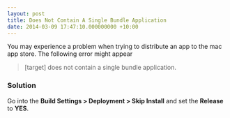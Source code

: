 ```yaml
---
layout: post
title: Does Not Contain A Single Bundle Application
date: 2014-03-09 17:47:10.000000000 +10:00
---
```

You may experience a problem when trying to distribute an app to the mac app store. The following error might appear

> [target] does not contain a single bundle application.

### Solution
Go into the **Build Settings > Deployment > Skip Install** and set the **Release** to **YES**.
